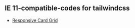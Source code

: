 ## IE 11-compatible-codes for tailwindcss

- [Responsive Card Grid](src/responsive_card_grid.tailwind.html)
